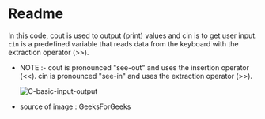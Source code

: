 # Readme 
In this code, cout is used to output (print) values and cin is to get user input.
``` cin``` is a predefined variable that reads data from the keyboard with the extraction operator (>>).

*  NOTE :- cout is pronounced "see-out" and uses the insertion operator (<<).
         cin is pronounced "see-in" and uses the extraction operator (>>).
         
     ![C-basic-input-output](https://user-images.githubusercontent.com/90840992/138595607-04b814c8-4ff7-4fe7-96aa-9bbbb2d2e21a.png)
 
*  source of image : GeeksForGeeks